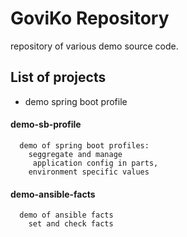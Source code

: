 # GoviKo Repository
repository of various demo source code.

## List of projects

* demo spring boot profile

#### demo-sb-profile
```
  demo of spring boot profiles:
    seggregate and manage
     application config in parts,
    environment specific values
```

#### demo-ansible-facts
```
  demo of ansible facts
    set and check facts 
```
